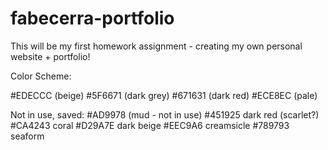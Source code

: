 # fabecerra-portfolio

This will be my first homework assignment - creating my own personal website + portfolio!


Color Scheme:

#EDECCC (beige)
#5F6671 (dark grey)
#671631 (dark red)
#ECE8EC (pale)

Not in use, saved:
#AD9978 (mud - not in use)
#451925 dark red (scarlet?)
#CA4243 coral
#D29A7E dark beige
#EEC9A6 creamsicle
#789793 seaform

